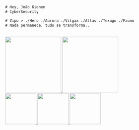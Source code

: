 ```diff
# Hey, João Kienen
# CyberSecurity

# Zipo > ./Hero ./Aurora ./Vilgax ./Atlas ./Texugo ./Fauno
# Nada permanece, tudo se transforma.. 
```

  ##

<div>
  <a href="https://github.com/joaokienen">
   <img height="180px" src="https://github-readme-stats.vercel.app/api?username=joaokienen"/>
    <img height="180px" src="https://github-readme-stats.vercel.app/api/top-langs/?username=joaokienen&layout=compact"/>
</div> 
 
<div>
  <a href="https://github.com/joaokienen">
  <img height="100em" src="https://github-readme-stats.vercel.app/api/pin/?username=joaokienen&repo=PHISHING&show_icons=true&theme=dark&include_all_commits=true&count_private=true"/>
   <img height="100em" src="https://github-readme-stats.vercel.app/api/pin/?username=joaokienen&repo=JVKSCRIPT.ME&show_icons=true&theme=dark&include_all_commits=true&count_private=true"/>
    <img height="100em" src="https://github-readme-stats.vercel.app/api/pin/?username=joaokienen&repo=SHELL&show_icons=true&theme=dark&include_all_commits=true&count_private=true"/>
</div> 
  
